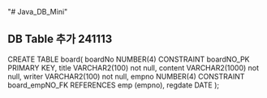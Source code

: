 "# Java_DB_Mini" 

## DB Table 추가 241113

CREATE TABLE board( 
   boardNo NUMBER(4) CONSTRAINT boardNO_PK PRIMARY KEY, 
   title VARCHAR2(100) not null, 
   content VARCHAR2(1000) not null, 
   writer VARCHAR2(100) not null,
   empno NUMBER(4) CONSTRAINT board_empNO_FK REFERENCES emp (empno),
   regdate DATE
);
